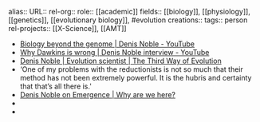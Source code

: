 alias::
URL::
rel-org::
role:: [[academic]]
fields:: [[biology]], [[physiology]], [[genetics]], [[evolutionary biology]], #evolution
creations::
tags:: person
rel-projects:: [[X-Science]], [[AMT]]


- [Biology beyond the genome | Denis Noble - YouTube](https://www.youtube.com/watch?v=bzXFSufDDn8)
- [Why Dawkins is wrong | Denis Noble interview - YouTube](https://www.youtube.com/watch?v=dCLRKP9NW8I)
- [Denis Noble | Evolution scientist | The Third Way of Evolution](https://www.thethirdwayofevolution.com/people/view/denis-noble)
- ‘One of my problems with the reductionists is not so much that their method has not been extremely powerful. It is the hubris and certainty that that’s all there is.'
- [Denis Noble on Emergence | Why are we here?](https://www.whyarewehere.tv/people/denis-noble/)
-
-
